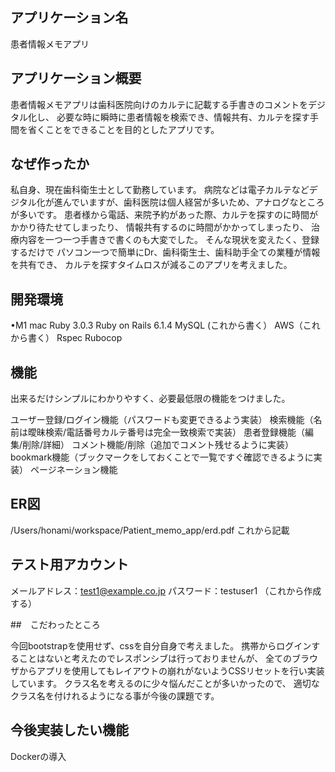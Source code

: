 ## アプリケーション名

患者情報メモアプリ

## アプリケーション概要

患者情報メモアプリは歯科医院向けのカルテに記載する手書きのコメントをデジタル化し、
必要な時に瞬時に患者情報を検索でき、情報共有、カルテを探す手間を省くことをできることを目的としたアプリです。


## なぜ作ったか

私自身、現在歯科衛生士として勤務しています。
病院などは電子カルテなどデジタル化が進んでいますが、歯科医院は個人経営が多いため、アナログなところが多いです。
患者様から電話、来院予約があった際、カルテを探すのに時間がかかり待たせてしまったり、
情報共有するのに時間がかかってしまったり、
治療内容を一つ一つ手書きで書くのも大変でした。
そんな現状を変えたく、登録するだけで
パソコン一つで簡単にDr、歯科衛生士、歯科助手全ての業種が情報を共有でき、
カルテを探すタイムロスが減るこのアプリを考えました。

## 開発環境

•M1 mac
Ruby 3.0.3
Ruby on Rails 6.1.4
MySQL (これから書く）
AWS（これから書く）
Rspec
Rubocop

## 機能

出来るだけシンプルにわかりやすく、必要最低限の機能をつけました。

ユーザー登録/ログイン機能（パスワードも変更できるよう実装）
検索機能（名前は曖昧検索/電話番号カルテ番号は完全一致検索で実装）
患者登録機能（編集/削除/詳細）
コメント機能/削除（追加でコメント残せるように実装）
bookmark機能（ブックマークをしておくことで一覧ですぐ確認できるように実装）
ページネーション機能

## ER図
/Users/honami/workspace/Patient_memo_app/erd.pdf
これから記載

## テスト用アカウント

メールアドレス：test1@example.co.jp
パスワード：testuser1
（これから作成する）

##　こだわったところ

今回bootstrapを使用せず、cssを自分自身で考えました。
携帯からログインすることはないと考えたのでレスポンシブは行っておりませんが、
全てのブラウザからアプリを使用してもレイアウトの崩れがないようCSSリセットを行い実装しています。
クラス名を考えるのに少々悩んだことが多いかったので、
適切なクラス名を付けれるようになる事が今後の課題です。

## 今後実装したい機能

Dockerの導入
